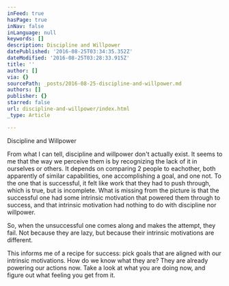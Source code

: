 ```yaml
---
inFeed: true
hasPage: true
inNav: false
inLanguage: null
keywords: []
description: Discipline and Willpower
datePublished: '2016-08-25T03:34:35.352Z'
dateModified: '2016-08-25T03:28:33.915Z'
title: ''
author: []
via: {}
sourcePath: _posts/2016-08-25-discipline-and-willpower.md
authors: []
publisher: {}
starred: false
url: discipline-and-willpower/index.html
_type: Article

---
```

Discipline and Willpower

From what I can tell, discipline and willpower don't actually exist. It seems to me that the way we perceive them is by recognizing the lack of it in ourselves or others. It depends on comparing 2 people to eachother, both apparently of similar capabilities, one accomplishing a goal, and one not. To the one that is successful, it felt like work that they had to push through, which is true, but is incomplete. What is missing from the picture is that the successful one had some intrinsic motivation that powered them through to success, and that intrinsic motivation had nothing to do with discipline nor willpower.

So, when the unsuccessful one comes along and makes the attempt, they fail. Not because they are lazy, but because their intrinsic motivations are different.

This informs me of a recipe for success: pick goals that are aligned with our intrinsic motivations. How do we know what they are? They are already powering our actions now. Take a look at what you are doing now, and figure out what feeling you get from it.